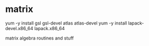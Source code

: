 matrix
======

yum -y install gsl gsl-devel atlas atlas-devel
yum -y install lapack-devel.x86_64 lapack.x86_64


matrix algebra routines and stuff
